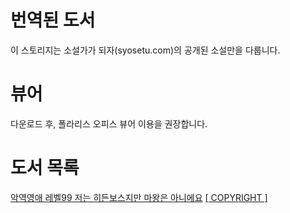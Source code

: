 # 번역된 도서
이 스토리지는 소설가가 되자(syosetu.com)의 공개된 소설만을 다룹니다.

# 뷰어
다운로드 후, 폴라리스 오피스 뷰어 이용을 권장합니다.

# 도서 목록
[악역영애 레벨99 저는 히든보스지만 마왕은 아니에요]([악역%20영애%20레벨%2099](https://translatedlibrary.github.io/Translated/%EC%95%85%EC%97%AD%20%EC%98%81%EC%95%A0%20%EB%A0%88%EB%B2%A8%2099/)) [[ COPYRIGHT ]](https://translatedlibrary.github.io/Translated/%EC%95%85%EC%97%AD%20%EC%98%81%EC%95%A0%20%EB%A0%88%EB%B2%A8%2099/README.md)
